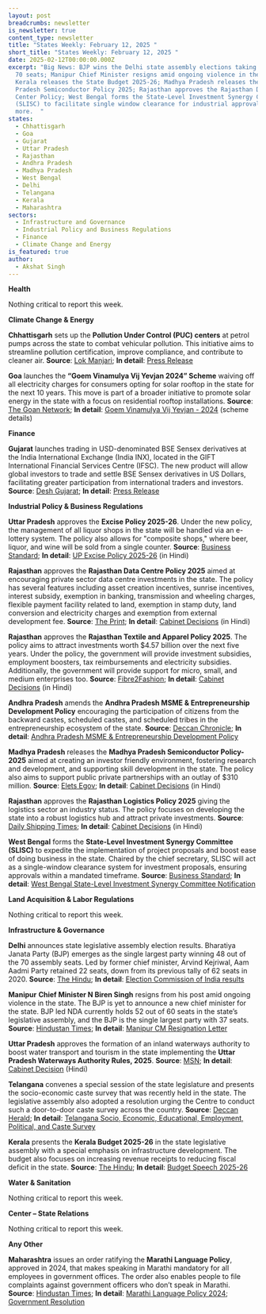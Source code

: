 ```yaml
---
layout: post
breadcrumbs: newsletter
is_newsletter: true
content_type: newsletter
title: "States Weekly: February 12, 2025 "
short_title: "States Weekly: February 12, 2025 "
date: 2025-02-12T00:00:00.000Z
excerpt: "Big News: BJP wins the Delhi state assembly elections taking 48 out of
  70 seats; Manipur Chief Minister resigns amid ongoing violence in the state;
  Kerala releases the State Budget 2025-26; Madhya Pradesh releases the Madhya
  Pradesh Semiconductor Policy 2025; Rajasthan approves the Rajasthan Data
  Center Policy; West Bengal forms the State-Level Investment Synergy Committee
  (SLISC) to facilitate single window clearance for industrial approvals; and
  more.  "
states:
  - Chhattisgarh
  - Goa
  - Gujarat
  - Uttar Pradesh
  - Rajasthan
  - Andhra Pradesh
  - Madhya Pradesh
  - West Bengal
  - Delhi
  - Telangana
  - Kerala
  - Maharashtra
sectors:
  - Infrastructure and Governance
  - Industrial Policy and Business Regulations
  - Finance
  - Climate Change and Energy
is_featured: true
author:
  - Akshat Singh
---
```

**Health**

Nothing critical to report this week.

**Climate Change & Energy**

**Chhattisgarh** sets up the **Pollution Under Control (PUC) centers** at petrol pumps across the state to combat vehicular pollution. This initiative aims to streamline pollution certification, improve compliance, and contribute to cleaner air. **Source**: [Lok Manjari](https://www.lokmanjari.com/topstory.php?articleid=1801); **In detail**: [Press Release](https://acrobat.adobe.com/id/urn:aaid:sc:VA6C2:5d084421-d4c2-457e-adbb-4a93146b02a0)

**Goa** launches the **“Goem Vinamulya Vij Yevjan 2024” Scheme** waiving off all electricity charges for consumers opting for solar rooftop in the state for the next 10 years. This move is part of a broader initiative to promote solar energy in the state with a focus on residential rooftop installations. **Source**: [The Goan Network](https://www.thegoan.net/goa-news/govt-to-waiveoff-electricity-charges-for-next-10-years-to-solar-rooftop-beneficiaries/125721.html); **In detail**: [Goem Vinamulya Vij Yevjan - 2024](https://goasolar.in/apply-Goem-solar#:~:text=To%20give%20boost%20for%20promotion,Residential%20Consumers%20consuming%20400%20units) (scheme details)

**Finance**

**Gujarat** launches trading in USD-denominated BSE Sensex derivatives at the India International Exchange (India INX), located in the GIFT International Financial Services Centre (IFSC). The new product will allow global investors to trade and settle BSE Sensex derivatives in US Dollars, facilitating greater participation from international traders and investors. **Source**: [Desh Gujarat](https://deshgujarat.com/2025/02/03/gujarat-cm-launches-trading-in-bse-sensex-futures-and-options-at-gift-city-gandhinagar/); **In detail**: [Press Release](https://acrobat.adobe.com/id/urn:aaid:sc:VA6C2:52f8d5ff-dd00-4cea-a2b6-f8e0cea2ca2c)

**Industrial Policy & Business Regulations**  

**Uttar Pradesh** approves the **Excise Policy 2025-26**. Under the new policy, the management of all liquor shops in the state will be handled via an e-lottery system. The policy also allows for "composite shops," where beer, liquor, and wine will be sold from a single counter. **Source**: [Business Standard](https://www.zeebiz.com/india/news-up-cabinet-approves-excise-policy-fy-2025-26-liquor-shop-allocation-to-shift-from-renewal-to-e-lottery-system-345162); **In detail**: [UP Excise Policy 2025-26](https://drive.google.com/file/d/1JygIty1bHZo1wf5r8F757CqvRwj9rL4a/view) (in Hindi)

**Rajasthan** approves the **Rajasthan Data Centre Policy 2025** aimed at encouraging private sector data centre investments in the state. The policy has several features including asset creation incentives, sunrise incentives, interest subsidy, exemption in banking, transmission and wheeling charges, flexible payment facility related to land, exemption in stamp duty, land conversion and electricity charges and exemption from external development fee. **Source**: [The Print](https://theprint.in/india/rajasthan-cabinet-approves-textile-and-apparel-policy-data-centre-policy-and-logistics-policy/2479640/); **In detail**: [Cabinet Decisions](https://acrobat.adobe.com/id/urn:aaid:sc:VA6C2:94582117-b07e-4473-b73a-7ffeac36ec4b) (in Hindi)

**Rajasthan** approves the **Rajasthan Textile and Apparel Policy 2025**. The policy aims to attract investments worth $4.57 billion over the next five years. Under the policy, the government will provide investment subsidies, employment boosters, tax reimbursements and electricity subsidies. Additionally, the government will provide support for micro, small, and medium enterprises too. **Source**: [Fibre2Fashion](https://www.fibre2fashion.com/news/textiles-policy-news/india-s-rajasthan-aims-to-attract-textile-industry-showers-incentives-300678-newsdetails.htm#:~:text=Rajasthan%20has%20launched%20a%20new,traditional%20and%20technological%20textile%20production.); **In detail**: [Cabinet Decisions](https://acrobat.adobe.com/id/urn:aaid:sc:VA6C2:94582117-b07e-4473-b73a-7ffeac36ec4b) (in Hindi)

**Andhra Pradesh** amends the **Andhra Pradesh MSME & Entrepreneurship Development Policy** encouraging the participation of citizens from the backward castes, scheduled castes, and scheduled tribes in the entrepreneurship ecosystem of the state. **Source**: [Deccan Chronicle](https://www.deccanchronicle.com/ap-cabinet-approves-to-encourage-backward-communities-in-industrial-sector); **In detail**: [Andhra Pradesh MSME & Entrepreneurship Development Policy](https://acrobat.adobe.com/id/urn:aaid:sc:VA6C2:0454d8b8-30cb-4262-9be7-91bf2daaa1df)

**Madhya Pradesh** releases the **Madhya Pradesh Semiconductor Policy-2025** aimed at creating an investor friendly environment, fostering research and development, and supporting skill development in the state. The policy also aims to support public private partnerships with an outlay of $310 million. **Source**: [Elets Egov](https://egov.eletsonline.com/2025/02/new-semiconductor-policy-positions-madhya-pradesh-as-a-global-innovation-hub/#:~:text=The%20Madhya%20Pradesh%20Semiconductor%20Policy%202025%20is%20a%20significant%20step,player%20in%20India's%20semiconductor%20revolution.); **In detail**: [Cabinet Decisions](https://acrobat.adobe.com/id/urn:aaid:sc:VA6C2:7ef638d1-3ceb-4e35-8eb3-348d68f4d6b3) (in Hindi)

**Rajasthan** approves the **Rajasthan Logistics Policy 2025** giving the logistics sector an industry status. The policy focuses on developing the state into a robust logistics hub and attract private investments. **Source**: [Daily Shipping Times](https://dst.news/news/rajasthan-grants-industry-status-to-logistics-sector-to-boost-investment-and-infrastructure/); **In detail**: [Cabinet Decisions](https://acrobat.adobe.com/id/urn:aaid:sc:VA6C2:94582117-b07e-4473-b73a-7ffeac36ec4b) (in Hindi)

**West Bengal** forms the **State-Level Investment Synergy Committee (SLISC)** to expedite the implementation of project proposals and boost ease of doing business in the state. Chaired by the chief secretary, SLISC will act as a single-window clearance system for investment proposals, ensuring approvals within a mandated timeframe. **Source**: [Business Standard](https://www.business-standard.com/industry/news/wb-govt-sets-up-investment-synergy-panel-to-improve-ease-of-doing-business-125020801392_1.html); **In detail**: [West Bengal State-Level Investment Synergy Committee Notification](https://acrobat.adobe.com/id/urn:aaid:sc:VA6C2:b5cc16ea-198c-4c56-88b3-1534f9dcd00b)

**Land Acquisition & Labor Regulations**  

Nothing critical to report this week.

**Infrastructure & Governance**

**Delhi** announces state legislative assembly election results. Bharatiya Janata Party (BJP) emerges as the single largest party winning 48 out of the 70 assembly seats. Led by former chief minister, Arvind Kejriwal, Aam Aadmi Party retained 22 seats, down from its previous tally of 62 seats in 2020. **Source**: [The Hindu](https://www.thehindu.com/elections/delhi-assembly/delhi-election-result-2025-live-updates-bjp-aap-congress/article69193873.ece); **In detail**: [Election Commission of India results](https://results.eci.gov.in/ResultAcGenFeb2025/index.htm)

**Manipur** **Chief Minister N Biren Singh** resigns from his post amid ongoing violence in the state. The BJP is yet to announce a new chief minister for the state. BJP led NDA currently holds 52 out of 60 seats in the state’s legislative assembly, and the BJP is the single largest party with 37 seats. **Source**: [Hindustan Times](https://www.hindustantimes.com/india-news/manipur-cm-biren-singh-resigns-amid-violence-in-state-101739105482156.html); **In detail**: [Manipur CM Resignation Letter](https://acrobat.adobe.com/id/urn:aaid:sc:VA6C2:d3d3d362-00f3-44df-85c1-8bce234f13be)

**Uttar Pradesh** approves the formation of an inland waterways authority to boost water transport and tourism in the state implementing the **Uttar Pradesh Waterways Authority Rules, 2025**. **Source**: [MSN](https://www.msn.com/en-in/news/India/up-cabinet-approves-inland-waterways-authority-to-boost-water-transport-tourism/ar-AA1ywIWV); **In detail**: [Cabinet Decision](https://information.up.gov.in/sites/default/files/2025-02/PN-CM-Cabinet%20Decisions-06%20February%2C%202025.pdf) (Hindi)

**Telangana** convenes a special session of the state legislature and presents the socio-economic caste survey that was recently held in the state. The legislative assembly also adopted a resolution urging the Centre to conduct such a door-to-door caste survey across the country. **Source**: [Deccan Herald](https://www.deccanherald.com/india/telangana/caste-survey-report-tabled-in-telangana-assembly-3389136); **In detail**: [Telangana Socio, Economic, Educational, Employment, Political, and Caste Survey](https://acrobat.adobe.com/id/urn:aaid:sc:VA6C2:b771a025-4d48-40e9-8cdd-263cb619184a)

**Kerala** presents the **Kerala Budget 2025-26** in the state legislative assembly with a special emphasis on infrastructure development. The budget also focuses on increasing revenue receipts to reducing fiscal deficit in the state. **Source**: [The Hindu](https://www.thehindu.com/news/national/kerala/kerala-budget-2025-26-kn-balagopal-february-7-live-updates/article69190832.ece); **In detail**: [Budget Speech 2025-26](https://finance.kerala.gov.in/includeWeb/fileViewer.jsp?dId=d6wa9ze5vd6wj0q)

**Water & Sanitation**

Nothing critical to report this week.

**Center – State Relations**

Nothing critical to report this week.

**Any Other**

**Maharashtra** issues an order ratifying the **Marathi Language Policy**, approved in 2024, that makes speaking in Marathi mandatory for all employees in government offices. The order also enables people to file complaints against government officers who don’t speak in Marathi. **Source**: [Hindustan Times](https://www.hindustantimes.com/cities/mumbai-news/speaking-in-marathi-mandatory-for-all-employees-in-maharashtra-government-offices-101738610165351.html); **In detail**: [Marathi Language Policy 2024](https://acrobat.adobe.com/id/urn:aaid:sc:VA6C2:61f13918-de2a-4c2b-a3e5-3d9cd01a2959); [Government Resolution](https://acrobat.adobe.com/id/urn:aaid:sc:VA6C2:c0146cdc-880f-435c-9bf0-2276b0bb65c1)
